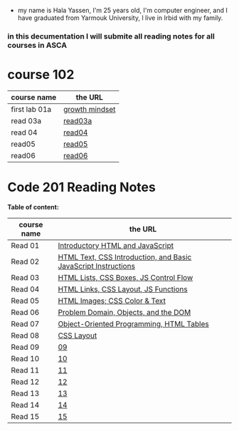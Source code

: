 
* my name is Hala Yassen, I'm 25 years old, I'm computer engineer, and I have graduated from Yarmouk University, I live in Irbid with my family.

### in this decumentation I will submite all reading notes for all courses in ASCA 

# course 102

course name | the URL
------------ | -------------
first lab 01a | [growth mindset](102/lab102.md) 
read 03a | [read03a](102/Read03a.md)
read 04 | [read04](102/read04.md)
read05 |[read05](102/read05.md)
read06|[read06](102/read06.md)

# Code 201 Reading Notes

**Table of content:**

course name | the URL
------------ | -------------
Read 01|[Introductory HTML and JavaScript](201/read01.md)
Read 02|[HTML Text, CSS Introduction, and Basic JavaScript Instructions](201/read02.md)
Read 03|[HTML Lists, CSS Boxes, JS Control Flow](201/read03.md)
Read 04|[HTML Links, CSS Layout, JS Functions](201/read04.md)
Read 05|[HTML Images; CSS Color & Text](201/read05.md)
Read 06|[Problem Domain, Objects, and the DOM](201/read06.md)
Read 07|[Object-Oriented Programming, HTML Tables](201/read07.md)
Read 08|[ CSS Layout](201/read08.md)
Read 09|[09](201/read09.md)
Read 10|[10](201/read10.md)
Read 11|[11](201/read11.md)
Read 12|[12](201/read12.md)
Read 13|[13](201/read13.md)
Read 14|[14](201/read14.md)
Read 15|[15](201/read15.md)


